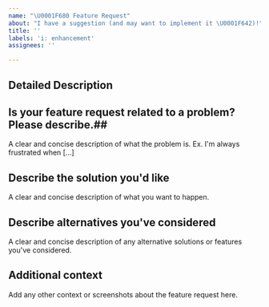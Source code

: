 ```yaml
---
name: "\U0001F680 Feature Request"
about: "I have a suggestion (and may want to implement it \U0001F642)!"
title: ''
labels: 'i: enhancement'
assignees: ''

---
```


<!--- Provide a general summary of the issue in the Title above -->

## Detailed Description
<!--- Provide a detailed description of the change or addition you are proposing -->

## Is your feature request related to a problem? Please describe.##
<!--- Why is this change important to you? How would you use it? -->
<!--- How can it benefit other users? -->
A clear and concise description of what the problem is. Ex. I'm always frustrated when [...]

## Describe the solution you'd like
A clear and concise description of what you want to happen.

## Describe alternatives you've considered
A clear and concise description of any alternative solutions or features you've considered.

## Additional context
Add any other context or screenshots about the feature request here.

